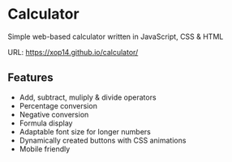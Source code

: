 # Calculator
Simple web-based calculator written in JavaScript, CSS &amp; HTML

URL: https://xop14.github.io/calculator/

## Features

* Add, subtract, muliply & divide operators
* Percentage conversion
* Negative conversion
* Formula display
* Adaptable font size for longer numbers
* Dynamically created buttons with CSS animations
* Mobile friendly